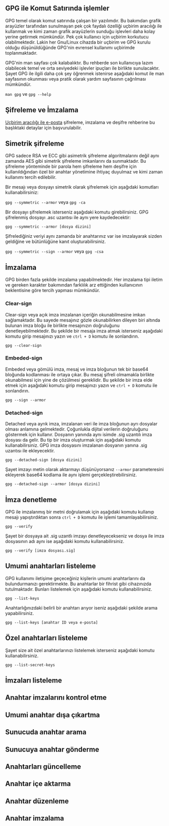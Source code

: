 ## GPG ile Komut Satırında işlemler

<!-- toc -->

GPG temel olarak komut satırında çalışan bir yazılımdır. Bu bakımdan grafik arayüzler tarafından sunulmayan pek çok faydalı özelliği uçbirim aracılığı ile kullanmak ve kimi zaman grafik arayüzlerin sunduğu işlevleri daha kolay yerine getirmek mümkündür. Pek çok kullanıcı için uçbirim korkutucu olabilmektedir. Lakin her Gnu/Linux cihazda bir uçbirim ve GPG kurulu olduğu düşünüldüğünde GPG'nin evrensel kullanımı uçbirimde toplanmaktadır.

GPG'nin man sayfası çok kalabalıktır. Bu rehberde son kullanıcıya lazım olabilecek temel ve orta seviyedeki işlevler ipuçları ile birlikte sunulacaktır. Şayet GPG ile ilgili daha çok şey öğrenmek istenirse aşağıdaki komut ile man sayfasının okunması veya pratik olarak yardım sayfasının çağrılması mümkündür.

`man gpg` ve `gpg --help`

## Şifreleme ve İmzalama

[Uçbirim aracılığı ile e-posta](../ucbirim_eposta.md) şifreleme, imzalama ve deşifre rehberine bu başlıktaki detaylar için başvurulabilir.

## Simetrik şifreleme

GPG sadece RSA ve ECC gibi asimetrik şifreleme algoritmalarını değil aynı zamanda AES gibi simetrik şifreleme imkanlarını da sunmaktadır. Bu şifreleme yönteminde bir parola hem şifreleme hem deşifre için kullanıldığından özel bir anahtar yönetimine ihtiyaç duyulmaz ve kimi zaman kullanımı tercih edilebilir.

Bir mesajı veya dosyayı simetrik olarak şifrelemek için aşağıdaki komutları kullanabilirsiniz:

`gpg --symmetric --armor` veya `gpg -ca`

Bir dosyayı şifrelemek isterseniz aşağıdaki komutu girebilirsiniz. GPG şifrelenmiş dosyayı .asc uzantısı ile aynı yere kaydedecektir:

`gpg --symmetric --armor [dosya dizini]`

Şifrelediğiniz veriyi aynı zamanda bir anahtarınız var ise imzalayarak sizden geldiğine ve bütünlüğüne kanıt oluşturabilirsiniz.

`gpg --symmetric --sign --armor` veya `gpg -csa`

## İmzalama

GPG birden fazla şekilde imzalama yapabilmektedir. Her imzalama tipi iletim ve gereken karakter bakımından farklılık arz ettiğinden kullanıcının beklentisine göre tercih yapması mümkündür.

### Clear-sign

Clear-sign veya açık imza imzalanan içeriğin okunabilmesine imkan sağlamaktadır. Bu sayede mesajınız gözle okunabilirken dileyen biri altında bulunan imza bloğu ile birlikte mesajınızın doğruluğunu denetleyebilmektedir. Bu şekilde bir mesaja imza atmak isterseniz aşağıdaki komutu girip mesajınızı yazın ve `ctrl + D` komutu ile sonlandırın.

`gpg --clear-sign`

### Embeded-sign

Embeded veya gömülü imza, mesaj ve imza bloğunun tek bir base64 bloğunda kodlanması ile ortaya çıkar. Bu mesaj şifreli olmamakla birlikte okunabilmesi için yine de çözülmesi gereklidir. Bu şekilde bir imza elde etmek için aşağıdaki komutu girip mesajınızı yazın ve `ctrl + D` komutu ile sonlandırın.

`gpg --sign --armor`

### Detached-sign

Detached veya ayrık imza, imzalanan veri ile imza bloğunun ayrı dosyalar olması anlamına gelmektedir. Çoğunlukla dijital verilerin doğruluğunu göstermek için kullanır. Dosyanın yanında aynı isimde .sig uzantılı imza dosyası da gelir. Bu tip bir imza oluşturmak için aşağıdaki komutu kullanabilirsiniz. GPG imza dosyasını imzalanan dosyanın yanına .sig uzantısı ile ekleyecektir.

`gpg --detached-sign [dosya dizini]`

Şayet imzayı metin olarak aktarmayı düşünüyorsanız `--armor` parameteresini ekleyerek base64 kodlama ile aynı işlemi gerçekleştirebilirsiniz.

`gpg --detached-sign --armor [dosya dizini]`

## İmza denetleme

GPG ile imzalanmış bir metni doğrulamak için aşağıdaki komutu kullanıp mesajı yapıştırdıktan sonra `ctrl + D` komutu ile işlemi tamamlayabilirsiniz.

`gpg --verify`

Şayet bir dosyaya ait .sig uzantlı imzayı denetleyecekseniz ve dosya ile imza dosyasının adı aynı ise aşağıdaki komutu kullanabilirsiniz.

`gpg --verify [imza dosyası.sig]`

## Umumi anahtarları listeleme

GPG kullanımı iletişime geçeceğiniz kişilerin umumi anahtarlarını da bulundurmanızı gerektirmekte. Bu anahtarlar bir fihrist gibi cihazınızda tutulmaktadır. Bunları listelemek için aşağıdaki komutu kullanabilirsiniz.

`gpg --list-keys`

Anahtarlığınızdaki belirli bir anahtarı arıyor iseniz aşağıdaki şekilde arama yapabilirsiniz.

`gpg --list-keys [anahtar ID veya e-posta]`

## Özel anahtarları listeleme

Şayet size ait özel anahtarlarınızı listelemek isterseniz aşağıdaki komutu kullanabilirsiniz.

`gpg --list-secret-keys`

## İmzaları listeleme

## Anahtar imzalarını kontrol etme

## Umumi anahtar dışa çıkartma

## Sunucuda anahtar arama

## Sunucuya anahtar gönderme

## Anahtarları güncelleme

## Anahtar içe aktarma

## Anahtar düzenleme

## Anahtar imzalama
